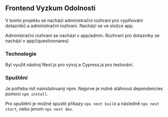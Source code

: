 
## Frontend Vyzkum Odolnosti


V tomto projektu se nachází administrační rozhraní pro vyplňování dotazníků a administrační rozhraní.
Nachází se ve složce app.

Administrační rozhraní se nachází v app/admin.
Rozhraní pro dotazníky se nachází v app/(questionnares)

### Technologie
Byl využit nástroj Next.js pro vývoj a Cypress.js pro testování.

### Spuštění
Je potřeba mít nainstalovaný npm. Nejprve je nutné stáhnout dependencies pomocí `npm install`.

Pro spuštění je možné spustit příkazy `npx next build` a následně `npx next start`, nebo jenom `npx next dev`.